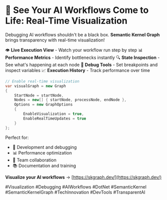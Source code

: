 # 🎨 See Your AI Workflows Come to Life: Real-Time Visualization

Debugging AI workflows shouldn't be a black box. **Semantic Kernel Graph** brings transparency with real-time visualization!

👁️ **Live Execution View** - Watch your workflow run step by step
📊 **Performance Metrics** - Identify bottlenecks instantly
🔍 **State Inspection** - See what's happening at each node
🎯 **Debug Tools** - Set breakpoints and inspect variables
📈 **Execution History** - Track performance over time

```csharp
// Enable real-time visualization
var visualGraph = new Graph
{
    StartNode = startNode,
    Nodes = new[] { startNode, processNode, endNode },
    Options = new GraphOptions
    {
        EnableVisualization = true,
        EnableRealTimeUpdates = true
    }
};
```

Perfect for:
* 🐛 Development and debugging
* 📊 Performance optimization
* 👥 Team collaboration
* 📚 Documentation and training

**Visualize your AI workflows** → [https://skgraph.dev/](https://skgraph.dev/)

#Visualization #Debugging #AIWorkflows #DotNet #SemanticKernel #SemanticKernelGraph #TechInnovation #DevTools #TransparentAI
